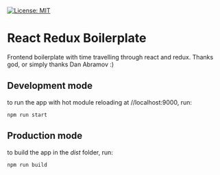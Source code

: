 [![License: MIT](https://img.shields.io/badge/License-MIT-yellow.svg)](https://opensource.org/licenses/MIT)


# React Redux Boilerplate
Frontend boilerplate with time travelling through react and redux. Thanks god, or simply thanks Dan Abramov :)

## Development mode
to run the app with hot module reloading at //localhost:9000, run:

    npm run start

## Production mode
to build the app in the *dist* folder, run:

    npm run build
